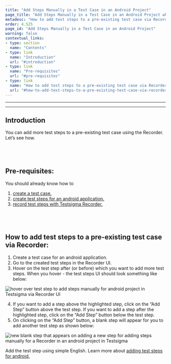 ```yaml
---
title: "Add Steps Manually in a Test Case in an Android Project"
page_title: "Add Steps Manually in a Test Case in an Android Project while using Recorder"
metadesc: "How to add test steps to a pre-existing test case via Recorder, for an android project in Testsigma"
order: 4.525
page_id: "Add Steps Manually in a Test Case in an Android Project"
warning: false
contextual_links:
- type: section
  name: "Contents"
- type: link
  name: "Introduction"
  url: "#introduction"
- type: link
  name: "Pre-requisites"
  url: "#pre-requisites"
- type: link
  name: "How to add test steps to a pre-existing test case via Recorder"
  url: "#how-to-add-test-steps-to-a-pre-existing-test-case-via-recorder"
---
```


---
---

## **Introduction**

You can add more test steps to a pre-existing test case using the Recorder. Let’s see how. 

&emsp;
---

## **Pre-requisites:**

You should already know how to

 1. [create a test case.](https://testsigma.com/docs/test-cases/manage/add-edit-delete/)
 2. [create test steps for an android application.](https://testsigma.com/docs/test-cases/step-types/overview/)
 3. [record test steps with Testsigma Recorder.](https://testsigma.com/docs/test-cases/create-steps-recorder/android-apps/overview/)

&emsp;
---

## **How to add test steps to a pre-existing test case via Recorder:**

 1. Create a test case for an android application.
 2. Go to the created test steps in the Recorder UI.
 3. Hover on the test step after (or before) which you want to add more test steps. When you hover - the test steps UI should look something like below:

![hover over test step to add steps manually for android project in Testsigma via Recorder UI](https://docs.testsigma.com/images/add-steps-manually/hover-test-step-add-steps-manually-Recorder-android-testsigma.png)
 
 4. If you want to add a step above the highlighted step, click on the “Add Step” button above the test step. If you want to add a step after the highlighted step, click on the “Add Step” button below the test step.
 5. On clicking on the “Add Step” button, a blank step will appear for you to add another test step as shown below:

![new blank step that appears on adding a new step for adding steps manually for a Recorder in an android project in Testsigma](https://docs.testsigma.com/images/add-steps-manually/new-blank-step-add-steps-manually-Recorder-android-testsigma.png)


Add the test step using simple English. Learn more about [adding test steps for android.](https://testsigma.com/docs/test-cases/create-steps-nl/android-apps/overview/)





